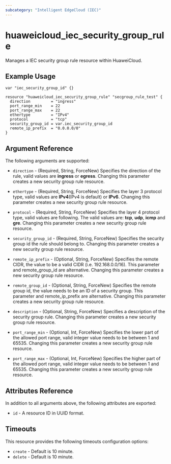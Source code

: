 ```yaml
---
subcategory: "Intelligent EdgeCloud (IEC)"
---
```


# huaweicloud\_iec\_security\_group\_rule

Manages a IEC security group rule resource within HuaweiCloud.

## Example Usage

```hcl
var "iec_security_group_id" {}

resource "huaweicloud_iec_security_group_rule" "secgroup_rule_test" {
  direction         = "ingress"
  port_range_min    = 22
  port_range_max    = 22
  ethertype         = "IPv4"
  protocol          = "tcp"
  security_group_id = var.iec_security_group_id
  remote_ip_prefix  = "0.0.0.0/0"
}
```

## Argument Reference

The following arguments are supported:

* `direction` - (Required, String, ForceNew) Specifies the direction of the rule, 
    valid values are __ingress__ or __egress__. 
    Changing this parameter creates a new security group rule resource.

* `ethertype` - (Required, String, ForceNew) Specifies the layer 3 protocol type, 
    valid values are __IPv4__(IPv4 is default) or __IPv6__. 
    Changing this parameter creates a new security group rule resource.

* `protocol` - (Required, String, ForceNew) Specifies the layer 4 protocol   
    type, valid values are following. 
    The valid values are: __tcp__, __udp__, __icmp__ and __gre__.
    Changing this parameter creates a new security group rule resource. 

* `security_group_id` - (Required, String, ForceNew) Specifies the security 
    group id the rule should belong to.
    Changing this parameter creates a new security group rule resource.

* `remote_ip_prefix` - (Optional, String, ForceNew) Specifies the remote CIDR, 
    the value to be a valid CIDR (i.e. 192.168.0.0/16). 
    This parameter and remote_group_id are alternative.
    Changing this parameter creates a new security group rule resource.

* `remote_group_id` - (Optional, String, ForceNew) Specifies the remote group 
    id, the value needs to be an ID of a security group. 
    This parameter and remote_ip_prefix are alternative.
    Changing this parameter creates a new security group rule resource.

* `description` - (Optional, String, ForceNew) Specifies a description of the 
    security group rule. 
    Changing this parameter creates a new security group rule resource.

* `port_range_min` - (Optional, Int, ForceNew) Specifies the lower part of the 
    allowed port range, valid integer value needs to be between 1 and 65535. 
    Changing this parameter creates a new security group rule resource.

* `port_range_max` - (Optional, Int, ForceNew) Specifies the higher part of the 
    allowed port range, valid integer value needs to be between 1 and 65535. 
    Changing this parameter creates a new security group rule resource.

## Attributes Reference

In addition to all arguments above, the following attributes are exported:

* `id` - A resource ID in UUID format.

## Timeouts

This resource provides the following timeouts configuration options:
- `create` - Default is 10 minute.
- `delete` - Default is 10 minute.
